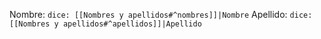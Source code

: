 Nombre: `dice: [[Nombres y apellidos#^nombres]]|Nombre`
Apellido: `dice: [[Nombres y apellidos#^apellidos]]|Apellido`
